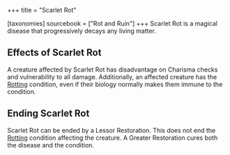 +++
title = "Scarlet Rot"

[taxonomies]
sourcebook = ["Rot and Ruin"]
+++
Scarlet Rot is a magical disease that progressively decays any living matter.

## Effects of Scarlet Rot
A creature affected by Scarlet Rot has disadvantage on Charisma checks and vulnerability to all damage. Additionally, an affected creature has the [Rotting](@/conditions-and-diseases/conditions/Rotting.md) condition, even if their biology normally makes them immune to the condition.

## Ending Scarlet Rot
Scarlet Rot can be ended by a Lessor Restoration. This does not end the [Rotting](@/conditions-and-diseases/conditions/Rotting.md) condition affecting the creature. 
A Greater Restoration cures both the disease and the condition.